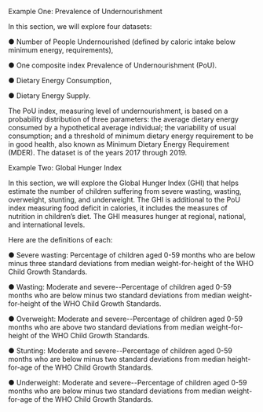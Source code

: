 
Example One: Prevalence of Undernourishment

In this section, we will explore four datasets:

●	Number of People Undernourished (defined by caloric intake below minimum energy,  requirements), 

●	One composite index Prevalence of Undernourishment (PoU). 

●	Dietary Energy Consumption, 

●	Dietary Energy Supply. 


The PoU index, measuring level of undernourishment, is based on a probability distribution of three parameters: the average dietary energy consumed by a hypothetical average individual; the variability of usual consumption; and a threshold of minimum dietary energy requirement to be in good health, also known as Minimum Dietary Energy Requirement (MDER). The dataset is of the years 2017 through 2019. 


Example Two: Global Hunger Index 

In this section, we will explore the Global Hunger Index (GHI) that helps estimate the number of children suffering from severe wasting, wasting, overweight, stunting, and underweight. The GHI is additional to the PoU index measuring food deficit in calories, it includes the measures of nutrition in children’s diet. The GHI measures hunger at regional, national, and international levels. 

Here are the definitions of each: 

●	Severe wasting: Percentage of children aged 0-59 months who are below minus three standard deviations from median weight-for-height of the WHO Child Growth Standards. 

●	Wasting: Moderate and severe--Percentage of children aged 0-59 months who are below minus two standard deviations from median weight-for-height of the WHO Child Growth Standards.

●	Overweight: Moderate and severe--Percentage of children aged 0-59 months who are above two standard deviations from median weight-for-height of the WHO Child Growth Standards. 

●	Stunting: Moderate and severe--Percentage of children aged 0-59 months who are below minus two standard deviations from median height-for-age of the WHO Child Growth Standards. 

●	Underweight: Moderate and severe--Percentage of children aged 0-59 months who are below minus two standard deviations from median weight-for-age of the WHO Child Growth Standards. 

